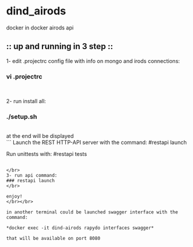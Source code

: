 # dind_airods
docker in docker airods api

## :: up and running in 3 step ::


1- edit .projectrc config file with info on mongo and irods connections: 
### vi .projectrc  
</br>

2- run install all:
### ./setup.sh
</br>
 at the end will be displayed
</br>
```
Launch the REST HTTP-API server with the command:
#restapi launch

Run unittests with:
#restapi tests
```

</br>
3- run api command:
### restapi launch 
</br>

enjoy!
</br></br>

in another terminal could be launched swagger interface with the command:

*docker exec -it dind-airods rapydo interfaces swagger*

that will be available on port 8080


